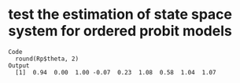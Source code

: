 # test the estimation of state space system for ordered probit models

    Code
      round(Rp$theta, 2)
    Output
      [1]  0.94  0.00  1.00 -0.07  0.23  1.08  0.58  1.04  1.07

